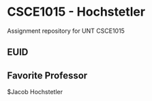 # CSCE1015 - Hochstetler
Assignment repository for UNT CSCE1015
## EUID


## Favorite Professor
$Jacob Hochstetler
